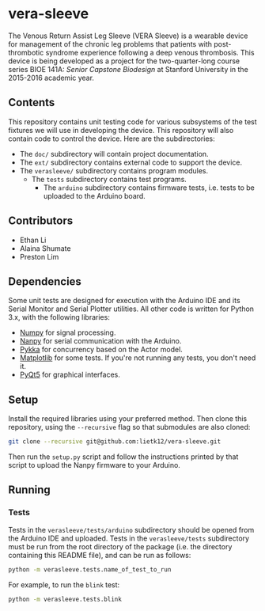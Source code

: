 # vera-sleeve
The Venous Return Assist Leg Sleeve (VERA Sleeve) is a wearable device for management of the chronic leg problems that patients with post-thrombotic syndrome experience following a deep venous thrombosis. This device is being developed as a project for the two-quarter-long course series BIOE 141A: *Senior Capstone Biodesign* at Stanford University in the 2015-2016 academic year.

## Contents
This repository contains unit testing code for various subsystems of the test fixtures we will use in developing the device. This repository will also contain code to control the device. Here are the subdirectories:
* The `doc/` subdirectory will contain project documentation.
* The `ext/` subdirectory contains external code to support the device.
* The `verasleeve/` subdirectory contains program modules.
  * The `tests` subdirectory contains test programs.
    * The `arduino` subdirectory contains firmware tests, i.e. tests to be uploaded to the Arduino board.

## Contributors
* Ethan Li
* Alaina Shumate
* Preston Lim

## Dependencies
Some unit tests are designed for execution with the Arduino IDE and its Serial Monitor and Serial Plotter utilities. All other code is written for Python 3.x, with the following libraries:
* [Numpy](http://www.numpy.org/) for signal processing.
* [Nanpy](https://nanpy.github.io/) for serial communication with the Arduino.
* [Pykka](https://www.pykka.org/) for concurrency based on the Actor model.
* [Matplotlib](https://matplotlib.org) for some tests. If you're not running any tests, you don't need it.
* [PyQt5](https://riverbankcomputing.com/software/pyqt/intro) for graphical interfaces.

## Setup
Install the required libraries using your preferred method. Then clone this repository, using the `--recursive` flag so that submodules are also cloned:
```sh
git clone --recursive git@github.com:lietk12/vera-sleeve.git
```

Then run the `setup.py` script and follow the instructions printed by that script to upload the Nanpy firmware to your Arduino.

## Running
### Tests
Tests in the `verasleeve/tests/arduino` subdirectory should be opened from the Arduino IDE and uploaded. Tests in the `verasleeve/tests` subdirectory must be run from the root directory of the package (i.e. the directory containing this README file), and can be run as follows:
```sh
python -m verasleeve.tests.name_of_test_to_run
```
For example, to run the `blink` test:
```sh
python -m verasleeve.tests.blink
```
